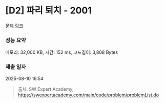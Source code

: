 # [D2] 파리 퇴치 - 2001 

[문제 링크](https://swexpertacademy.com/main/code/problem/problemDetail.do?contestProbId=AV5PzOCKAigDFAUq) 

### 성능 요약

메모리: 32,000 KB, 시간: 152 ms, 코드길이: 3,808 Bytes

### 제출 일자

2025-08-10 16:54



> 출처: SW Expert Academy, https://swexpertacademy.com/main/code/problem/problemList.do